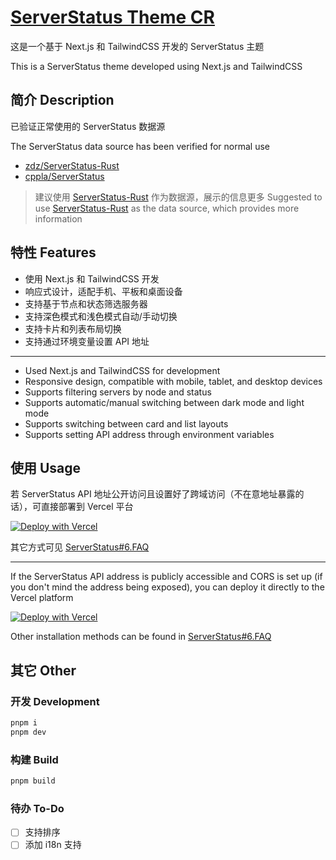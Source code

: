 # [ServerStatus Theme CR](https://github.com/LufsX/ServerStatus-Theme-CR)

这是一个基于 Next.js 和 TailwindCSS 开发的 ServerStatus 主题

This is a ServerStatus theme developed using Next.js and TailwindCSS

## 简介 Description

已验证正常使用的 ServerStatus 数据源

The ServerStatus data source has been verified for normal use

- [zdz/ServerStatus-Rust](https://github.com/zdz/ServerStatus-Rust)
- [cppla/ServerStatus](https://github.com/cppla/ServerStatus)

> 建议使用 [ServerStatus-Rust](https://github.com/zdz/ServerStatus-Rust) 作为数据源，展示的信息更多
> Suggested to use [ServerStatus-Rust](https://github.com/zdz/ServerStatus-Rust) as the data source, which provides more information

## 特性 Features

- 使用 Next.js 和 TailwindCSS 开发
- 响应式设计，适配手机、平板和桌面设备
- 支持基于节点和状态筛选服务器
- 支持深色模式和浅色模式自动/手动切换
- 支持卡片和列表布局切换
- 支持通过环境变量设置 API 地址

---

- Used Next.js and TailwindCSS for development
- Responsive design, compatible with mobile, tablet, and desktop devices
- Supports filtering servers by node and status
- Supports automatic/manual switching between dark mode and light mode
- Supports switching between card and list layouts
- Supports setting API address through environment variables

## 使用 Usage

若 ServerStatus API 地址公开访问且设置好了跨域访问（不在意地址暴露的话），可直接部署到 Vercel 平台

[![Deploy with Vercel](https://vercel.com/button)](https://vercel.com/new/git/clone?repository-url=https%3A%2F%2Fgithub.com%2FLufsX%2FServerStatus-Theme-CR&env=NEXT_PUBLIC_API_BASE_URL)

其它方式可见 [ServerStatus#6.FAQ](https://github.com/zdz/ServerStatus-Rust#6-faq)

---

If the ServerStatus API address is publicly accessible and CORS is set up (if you don't mind the address being exposed), you can deploy it directly to the Vercel platform

[![Deploy with Vercel](https://vercel.com/button)](https://vercel.com/new/git/clone?repository-url=https%3A%2F%2Fgithub.com%2FLufsX%2FServerStatus-Theme-CR&env=NEXT_PUBLIC_API_BASE_URL)

Other installation methods can be found in [ServerStatus#6.FAQ](https://github.com/zdz/ServerStatus-Rust#6-faq)

## 其它 Other

### 开发 Development

```bash
pnpm i
pnpm dev
```

### 构建 Build

```bash
pnpm build
```

### 待办 To-Do

- [ ] 支持排序
- [ ] 添加 i18n 支持

